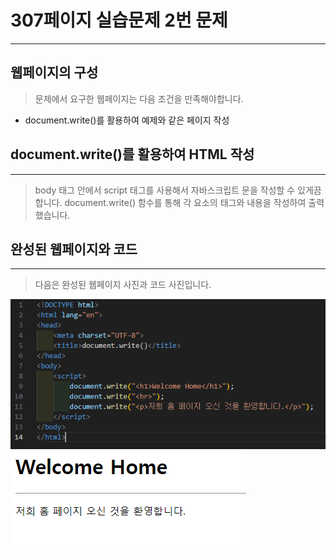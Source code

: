 # 307페이지 실습문제 2번 문제

-----------------------------

## 웹페이지의 구성

> 문제에서 요구한 웹페이지는 다음 조건을 만족해야합니다.

+ document.write()를 활용하여 예제와 같은 페이지 작성

## document.write()를 활용하여 HTML 작성

-----------------------------

> body 태그 안에서 script 태그를 사용해서 자바스크립트 문을 작성할 수 있게끔 합니다.
> document.write() 함수를 통해 각 요소의 태그와 내용을 작성하여 출력했습니다.

## 완성된 웹페이지와 코드

-----------------------------

> 다음은 완성된 웹페이지 사진과 코드 사진입니다.

<img src="./image/p307_2코드.png">
<img src="./image/p307_2웹페이지.png">
